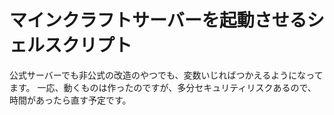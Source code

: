 # マインクラフトサーバーを起動させるシェルスクリプト
公式サーバーでも非公式の改造のやつでも、変数いじればつかえるようになってます。
一応、動くものは作ったのですが、多分セキュリティリスクあるので、時間があったら直す予定です。
